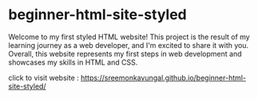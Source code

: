 # beginner-html-site-styled

Welcome to my first styled HTML website! This project is the result of my learning journey as a web developer, and I'm excited to share it with you. Overall, this website represents my first steps in web development and showcases my skills in HTML and CSS.

click to visit website :  https://sreemonkavungal.github.io/beginner-html-site-styled/
